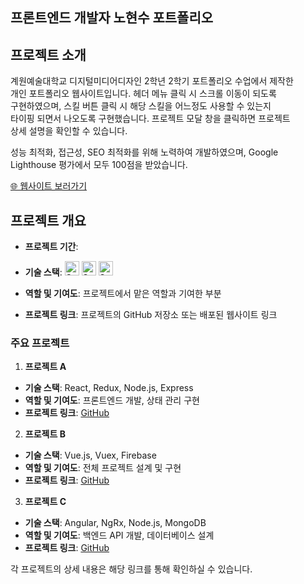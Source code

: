 ## 프론트엔드 개발자 노현수 포트폴리오

## 프로젝트 소개

계원예술대학교 디지털미디어디자인 2학년 2학기 포트폴리오 수업에서 제작한  
개인 포트폴리오 웹사이트입니다. 헤더 메뉴 클릭 시 스크롤 이동이 되도록  
구현하였으며, 스킬 버튼 클릭 시 해당 스킬을 어느정도 사용할 수 있는지  
타이핑 되면서 나오도록 구현했습니다. 프로젝트 모달 창을 클릭하면 프로젝트  
상세 설명을 확인할 수 있습니다.  

성능 최적화, 접근성, SEO 최적화를 위해 노력하여 개발하였으며, Google
Lighthouse 평가에서 모두 100점을 받았습니다.

[🌐 웹사이트 보러가기](https://toosign.kr/)

## 프로젝트 개요

- **프로젝트 기간**: 
- **기술 스택**: 
  <img alt="Static Badge_html5" height="23px" src="https://img.shields.io/badge/HTML5-%23E33F26?style=flat&logo=HTML5&logoColor=%23fff">
  <img alt="Static Badge_css3" height="23px" src="https://img.shields.io/badge/CSS3-1572B6?style=flat&logo=CSS3&logoColor=%23fff">
  <img alt="Static Badge_javascript" height="23px" src="https://img.shields.io/badge/JavaScript-%23F7DF1E?style=flat&logo=JavaScript&logoColor=%23000">

- **역할 및 기여도**: 프로젝트에서 맡은 역할과 기여한 부분
- **프로젝트 링크**: 프로젝트의 GitHub 저장소 또는 배포된 웹사이트 링크

### 주요 프로젝트

1. **프로젝트 A**
  - **기술 스택**: React, Redux, Node.js, Express
  - **역할 및 기여도**: 프론트엔드 개발, 상태 관리 구현
  - **프로젝트 링크**: [GitHub](https://github.com/username/project-a)

2. **프로젝트 B**
  - **기술 스택**: Vue.js, Vuex, Firebase
  - **역할 및 기여도**: 전체 프로젝트 설계 및 구현
  - **프로젝트 링크**: [GitHub](https://github.com/username/project-b)

3. **프로젝트 C**
  - **기술 스택**: Angular, NgRx, Node.js, MongoDB
  - **역할 및 기여도**: 백엔드 API 개발, 데이터베이스 설계
  - **프로젝트 링크**: [GitHub](https://github.com/username/project-c)

각 프로젝트의 상세 내용은 해당 링크를 통해 확인하실 수 있습니다.
